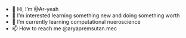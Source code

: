 - 👋 Hi, I’m @Ar-yeah
- 👀 I’m interested learning something new and doing something worth
- 🌱 I’m currently learning computational nueroscience
- 📫 How to reach me @aryapremsutan.mec

<!---
Ar-yeah/Ar-yeah is a ✨ special ✨ repository because its `README.md` (this file) appears on your GitHub profile.
You can click the Preview link to take a look at your changes.
--->
